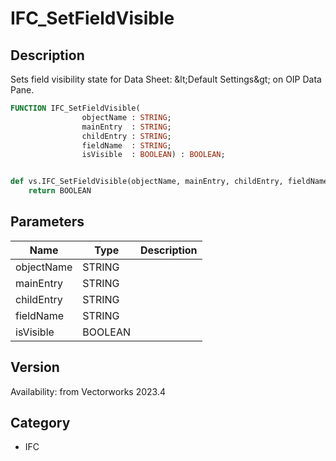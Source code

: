 # IFC_SetFieldVisible

## Description
Sets field visibility state for Data Sheet: &amp;lt;Default Settings&amp;gt; on OIP Data Pane.

```pascal
FUNCTION IFC_SetFieldVisible(
				objectName : STRING;
				mainEntry  : STRING;
				childEntry : STRING;
				fieldName  : STRING;
				isVisible  : BOOLEAN) : BOOLEAN;
```

```python

def vs.IFC_SetFieldVisible(objectName, mainEntry, childEntry, fieldName, isVisible):
    return BOOLEAN
```

## Parameters
|Name|Type|Description|
|---|---|---|
|objectName|STRING||
|mainEntry|STRING||
|childEntry|STRING||
|fieldName|STRING||
|isVisible|BOOLEAN||

## Version
Availability: from Vectorworks 2023.4
## Category
* IFC


